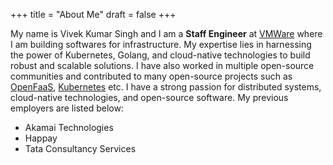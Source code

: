 +++
title = "About Me"
draft = false
+++

My name is Vivek Kumar Singh and I am a **Staff Engineer** at [VMWare](https://www.vmware.com/) where I am building softwares for infrastructure. My expertise lies in harnessing the power of Kubernetes, Golang, and cloud-native technologies to build robust and scalable solutions. I have also worked in multiple open-source communities and contributed to many open-source projects such as [OpenFaaS](https://www.openfaas.com/), [Kubernetes](https://kubernetes.io/) etc. I have a strong passion for distributed systems, cloud-native technologies, and open-source software. My previous employers are listed below:

* Akamai Technologies
* Happay
* Tata Consultancy Services
